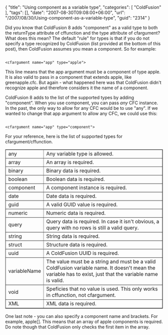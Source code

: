 {
	"title": "Using component as a variable type",
	"categories": [
		"ColdFusion"
	],
	"tags": [],
	"date": "2007-08-30T09:08:00+06:00",
	"url": "/2007/08/30/Using-component-as-a-variable-type",
	"guid": "2314"
}

Did you know that ColdFusion 8 adds "component" as a valid type to both the returnType attribute of cffunction and the type attribute of cfargument? What does this mean? The default "rule" for types is that if you do not specify a type recognized by ColdFusion (list provided at the bottom of this post), then ColdFusion assumes you mean a component. So for example:

<code>
&lt;cfargument name="app" type="apple"&gt;
</code>

This line means that the app argument must be a component of type apple. It is also valid to pass in a component that extends apple, like greenapple.cfc. But again - what happened here was that ColdFusion didn't recognize apple and therefore considers it the name of a component.

ColdFusion 8 adds to the list of the supported types by adding "component". When you use component, you can pass <i>any</i> CFC instance. In the past, the only way to allow for any CFC would be to use "any". If we wanted to change that app argument to allow any CFC, we could use this:

<code>
&lt;cfargument name="app" type="component"&gt;
</code>

For your reference, here is the list of supported types for cfargument/cffunction.

<table border="1" cellpadding="10">
<tr>
<td>any</td>
<td>Any variable type is allowed.</td>
</tr>
<tr>
<td>array</td>
<td>An array is required.</td>
</tr>
<tr>
<td>binary</td>
<td>Binary data is required.</td>
</tr>
<tr>
<td>boolean</td>
<td>Boolean data is required.</td>
</tr>
<tr>
<td>component</td>
<td>A component instance is required.</td>
</tr>
<tr>
<td>date</td>
<td>Date data is required.</td>
</tr>
<tr>
<td>guid</td>
<td>A valid GUID value is required.</td>
</tr>
<tr>
<td>numeric</td>
<td>Numeric data is required.</td>
</tr>
<tr>
<td>query</td>
<td>Query data is required. In case it isn't obvious, a query with no rows is still a valid query.</td>
</tr>
<tr>
<td>string</td>
<td>String data is required.</td>
</tr>
<tr>
<td>struct</td>
<td>Structure data is required.</td>
</tr>
<tr>
<td>uuid</td>
<td>A ColdFusion UUID is required.</td>
</tr>
<tr>
<td>variableName</td>
<td>The value must be a string and must be a valid ColdFusion variable name. It doesn't mean the variable has to exist, just that the variable name is valid.</td>
</tr>
<tr>
<td>void</td>
<td>Speficies that no value is used. This only works in cffunction, not cfargument.</td>
</tr>
<tr>
<td>XML</td>
<td>XML data is required.</td>
</tr>
</table>

One last note - you can also specify a component name and brackets. For example, apple[]. This means that an array of apple components is required. Do note though that ColdFusion only checks the first item in the array.